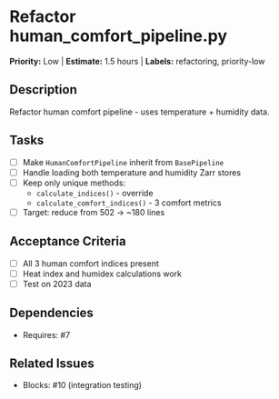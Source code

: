 # Refactor human_comfort_pipeline.py

**Priority:** Low | **Estimate:** 1.5 hours | **Labels:** refactoring, priority-low

## Description
Refactor human comfort pipeline - uses temperature + humidity data.

## Tasks
- [ ] Make `HumanComfortPipeline` inherit from `BasePipeline`
- [ ] Handle loading both temperature and humidity Zarr stores
- [ ] Keep only unique methods:
  - `calculate_indices()` - override
  - `calculate_comfort_indices()` - 3 comfort metrics
- [ ] Target: reduce from 502 → ~180 lines

## Acceptance Criteria
- [ ] All 3 human comfort indices present
- [ ] Heat index and humidex calculations work
- [ ] Test on 2023 data

## Dependencies
- Requires: #7

## Related Issues
- Blocks: #10 (integration testing)
